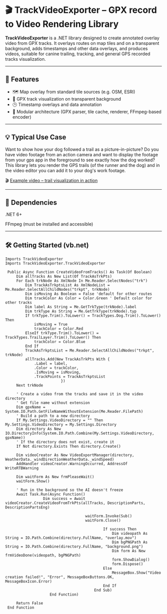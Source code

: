 # 🎬  TrackVideoExporter – GPX record to Video Rendering Library

**TrackVideoExporter** is a .NET library designed to create annotated overlay video from GPX tracks.
It overlays routes on map tiles and on a transparent background, adds timestamps and other data overlays, and produces videos, suitable for canine trailing, tracking, and general GPS recorded tracks visualization.

---


## 🎯 Features

- 🗺️ Map overlay from standard tile sources (e.g. OSM, ESRI)
- 🎥 GPX track visualization on transparent background
- 🕒 Timestamp overlays and data annotation
- 🔧 Modular architecture (GPX parser, tile cache, renderer, FFmpeg-based encoder)

---

##  💡 Typical Use Case

Want to show how your dog followed a trail as a picture-in-picture?
Do you have video footage from an action camera and want to display the footage from your gps app in the foreground to see exactly how the dog worked?
This library lets you render the GPS trails (of the runner and the dog) and in the video editor you can add it to your dog's work footage.

🎬 [Example video – trail visualization in action](https://youtu.be/oKWoB5jyZcc)

---

## 🧱 Dependencies
.NET 6+

FFmpeg (must be installed and accessible)

---

## 🛠️ Getting Started (**vb.net**)

```vb.net
Imports TrackVideoExporter
Imports TrackVideoExporter.TrackVideoExporter

 Public Async Function CreateVideoFromTracks() As Task(Of Boolean)
     Dim allTracks As New List(Of TrackAsTrkPts)
     For Each trkNode As XmlNode In Me.Reader.SelectNodes("trk")
         Dim TrackAsTrkptsList As XmlNodeList = Me.Reader.SelectAllChildNodes("trkpt", trkNode)
         Dim isMoving As Boolean = False 'default for other routes
         Dim trackColor As Color = Color.Green ' Default color for other tracks
         Dim label As String = Me.GetTrkType(trkNode).label
         Dim trkType As String = Me.GetTrkType(trkNode).typ
         If trkType.Trim().ToLower() = TrackTypes.Dog.Trim().ToLower() Then
             isMoving = True
             trackColor = Color.Red
         ElseIf trkType.Trim().ToLower() = TrackTypes.TrailLayer.Trim().ToLower() Then
             trackColor = Color.Blue
         End If
         TrackAsTrkptsList = Me.Reader.SelectAllChildNodes("trkpt", trkNode)
         allTracks.Add(New TrackAsTrkPts With {
             .Label = label,
             .Color = trackColor,
             .IsMoving = isMoving,
             .TrackPoints = TrackAsTrkptsList
                         })
     Next trkNode

     ' Create a video from the tracks and save it in the video directory
     ' Get file name without extension
     Dim gpxName = System.IO.Path.GetFileNameWithoutExtension(Me.Reader.FilePath)
     ' Build a path to a new directory
     If My.Settings.VideoDirectory = "" Then My.Settings.VideoDirectory = My.Settings.Directory
     Dim directory As New IO.DirectoryInfo(System.IO.Path.Combine(My.Settings.VideoDirectory, gpxName))
     ' If the directory does not exist, create it
     If Not directory.Exists Then directory.Create()

     Dim videoCreator As New VideoExportManager(directory, WeatherData._windDirectionWeatherData._windSpeed)
     AddHandler videoCreator.WarningOccurred, AddressOf WriteRTBWarning

     Dim waitForm As New frmPleaseWait()
     waitForm.Show()

     ' Run in the background so the AI doesn't freeze
     Await Task.Run(Async Function()
                 Dim success = Await videoCreator.CreateVideoFromTrkPts(allTracks, DescriptionParts, DescriptionPartsEng)

                                    waitForm.Invoke(Sub()
                                    waitForm.Close()

                                            If success Then
                                                Dim videopath As String = IO.Path.Combine(directory.FullName, "overlay.mov")
                                                Dim bgPNGPath As String = IO.Path.Combine(directory.FullName, "background.png")
                                                Dim form As New frmVideoDone(videopath, bgPNGPath)
                                                form.ShowDialog()
                                                form.Dispose()
                                            Else
                                                MessageBox.Show("Video creation failed!", "Error", MessageBoxButtons.OK, MessageBoxIcon.Error)
                                            End If
                                        End Sub)
                    End Function)

     Return False
 End Function
